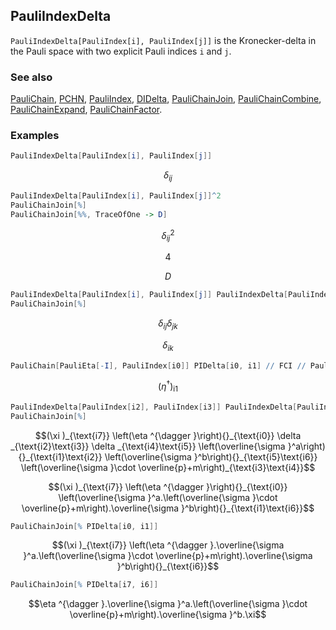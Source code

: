 ## PauliIndexDelta

`PauliIndexDelta[PauliIndex[i], PauliIndex[j]]` is the Kronecker-delta in the Pauli space with two explicit Pauli indices `i` and `j`.

### See also

[PauliChain](PauliChain), [PCHN](PCHN), [PauliIndex](PauliIndex), [DIDelta](DIDelta), [PauliChainJoin](PauliChainJoin), [PauliChainCombine](PauliChainCombine), [PauliChainExpand](PauliChainExpand), [PauliChainFactor](PauliChainFactor).

### Examples

```mathematica
PauliIndexDelta[PauliIndex[i], PauliIndex[j]]
```

$$\delta _{ij}$$

```mathematica
PauliIndexDelta[PauliIndex[i], PauliIndex[j]]^2
PauliChainJoin[%]
PauliChainJoin[%%, TraceOfOne -> D]
```

$$\delta _{ij}^2$$

$$4$$

$$D$$

```mathematica
PauliIndexDelta[PauliIndex[i], PauliIndex[j]] PauliIndexDelta[PauliIndex[j], PauliIndex[k]]
PauliChainJoin[%]
```

$$\delta _{ij} \delta _{jk}$$

$$\delta _{ik}$$

```mathematica
PauliChain[PauliEta[-I], PauliIndex[i0]] PIDelta[i0, i1] // FCI // PauliChainJoin
```

$$\left(\eta ^{\dagger }\right){}_{\text{i1}}$$

```mathematica
PauliIndexDelta[PauliIndex[i2], PauliIndex[i3]] PauliIndexDelta[PauliIndex[i4], PauliIndex[i5]] PauliChain[PauliIndex[i7], PauliXi[I]] PauliChain[PauliEta[-I], PauliIndex[i0]] PauliChain[PauliSigma[CartesianIndex[a]], PauliIndex[i1], PauliIndex[i2]] PauliChain[PauliSigma[CartesianIndex[b]], PauliIndex[i5], PauliIndex[i6]] PauliChain[m + PauliSigma[CartesianMomentum[p]], PauliIndex[i3], PauliIndex[i4]]
PauliChainJoin[%]
```

$$(\xi )_{\text{i7}} \left(\eta ^{\dagger }\right){}_{\text{i0}} \delta _{\text{i2}\text{i3}} \delta _{\text{i4}\text{i5}} \left(\overline{\sigma }^a\right){}_{\text{i1}\text{i2}} \left(\overline{\sigma }^b\right){}_{\text{i5}\text{i6}} \left(\overline{\sigma }\cdot \overline{p}+m\right)_{\text{i3}\text{i4}}$$

$$(\xi )_{\text{i7}} \left(\eta ^{\dagger }\right){}_{\text{i0}} \left(\overline{\sigma }^a.\left(\overline{\sigma }\cdot \overline{p}+m\right).\overline{\sigma }^b\right){}_{\text{i1}\text{i6}}$$

```mathematica
PauliChainJoin[% PIDelta[i0, i1]]
```

$$(\xi )_{\text{i7}} \left(\eta ^{\dagger }.\overline{\sigma }^a.\left(\overline{\sigma }\cdot \overline{p}+m\right).\overline{\sigma }^b\right){}_{\text{i6}}$$

```mathematica
PauliChainJoin[% PIDelta[i7, i6]]
```

$$\eta ^{\dagger }.\overline{\sigma }^a.\left(\overline{\sigma }\cdot \overline{p}+m\right).\overline{\sigma }^b.\xi$$